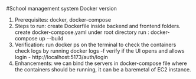 #School management system Docker version
1. Prerequisites: 
   docker, docker-compose 
2. Steps to run:
   create Dockerfile inside backend and frontend folders.
   create docker-compose.yaml under root directory
   run :  docker-compose up --build
3. Verification:
   run docker ps on the terminal to check the containers
   check logs by running docker logs -f <container id>
   verify if the UI opens and allows login - http://localhost:5173/auth/login
4. Enhancements:
   we can bind the servers in docker-compose file where the containers should be running, it can be a baremetal of EC2 instance.
   
